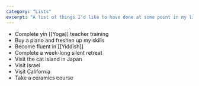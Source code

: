 ```yaml
---
category: "Lists"
excerpt: "A list of things I'd like to have done at some point in my life"
---
```

- Complete yin [[Yoga]] teacher training
- Buy a piano and freshen up my skills
- Become fluent in [[Yiddish]]
- Complete a week-long silent retreat
- Visit the cat island in Japan
- Visit Israel
- Visit California
- Take a ceramics course